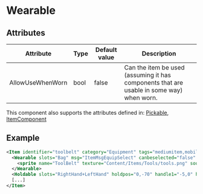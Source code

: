 # Wearable


## Attributes

| Attribute        | Type | Default value | Description                                                                              |
|------------------|------|---------------|------------------------------------------------------------------------------------------|
| AllowUseWhenWorn | bool | false         | Can the item be used (assuming it has components that are usable in some way) when worn. |

This component also supports the attributes defined in: [Pickable](Pickable.md), [ItemComponent](ItemComponent.md)


## Example
```xml
<Item identifier="toolbelt" category="Equipment" tags="mediumitem,mobilecontainer,tool" cargocontaineridentifier="metalcrate" showcontentsintooltip="true" Scale="0.5" fireproof="true" impactsoundtag="impact_soft">
  <Wearable slots="Bag" msg="ItemMsgEquipSelect" canbeselected="false" canbepicked="true" pickkey="Select">
    <sprite name="ToolBelt" texture="Content/Items/Tools/tools.png" sourcerect="256,102,112,54" limb="Torso" inherittexturescale="true" origin="0.5,-0.2" />
  </Wearable>
  <Holdable slots="RightHand+LeftHand" holdpos="0,-70" handle1="-5,0" handle2="10,-20" holdangle="0" msg="ItemMsgPickUpUse" canbeselected="false" canbepicked="true" pickkey="Use" allowswappingwhenpicked="false" />
  [...]
</Item>
```

